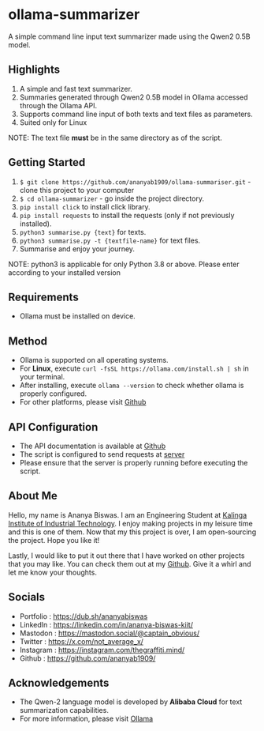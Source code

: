 # ollama-summarizer
A simple command line input text summarizer made using the Qwen2 0.5B model.

## Highlights
1. A simple and fast text summarizer.
2. Summaries generated through Qwen2 0.5B model in Ollama accessed through the Ollama API.
3. Supports command line input of both texts and text files as parameters.
4. Suited only for Linux

NOTE: The text file __must__ be in the same directory as of the script. 

## Getting Started
1. `$ git clone https://github.com/ananyab1909/ollama-summariser.git` - clone this project to your computer
2. `$ cd ollama-summarizer` - go inside the project directory.
3. `pip install click` to install click library.
4. `pip install requests` to install the requests (only if not previously installed).    
5. `python3 summarise.py {text}` for texts.
6. `python3 summarise.py -t {textfile-name}` for text files.
7. Summarise and enjoy your journey.

NOTE: python3 is applicable for only Python 3.8 or above. Please enter according to your installed version

## Requirements
- Ollama must be installed on device.

## Method
- Ollama is supported on all operating systems.
- For __Linux__, execute `curl -fsSL https://ollama.com/install.sh | sh` in your terminal.
- After installing, execute `ollama --version` to check whether ollama is properly configured.
- For other platforms, please visit [Github](https://github.com/ollama/ollama/tree/main)

## API Configuration
- The API documentation is available at [Github](https://github.com/ollama/ollama/tree/main)
- The script is configured to send requests at [server](http://localhost:11434/api/chat)
- Please ensure that the server is properly running before executing the script.

## About Me
Hello, my name is Ananya Biswas. I am an Engineering Student at [Kalinga Institute of Industrial Technology](https://kiit.ac.in/). I enjoy making projects in my leisure time and this is one of them. Now that my this project is over, I am open-sourcing the project. Hope you like it!

Lastly, I would like to put it out there that I have worked on other projects that you may like. You can check them out at my [Github](https://github.com/ananyab1909/). Give it a whirl and let me know your thoughts.

## Socials
  - Portfolio : https://dub.sh/ananyabiswas
  - LinkedIn : https://linkedin.com/in/ananya-biswas-kiit/
  - Mastodon : https://mastodon.social/@captain_obvious/
  - Twitter : https://x.com/not_average_x/
  - Instagram : https://instagram.com/thegraffiti.mind/
  - Github : https://github.com/ananyab1909/

## Acknowledgements
- The Qwen-2 language model is developed by __Alibaba Cloud__ for text summarization capabilities.
- For more information, please visit [Ollama](https://ollama.com/)
